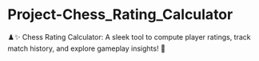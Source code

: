 # Project-Chess_Rating_Calculator
♟️✨ Chess Rating Calculator: A sleek tool to compute player ratings, track match history, and explore gameplay insights! 🚀
